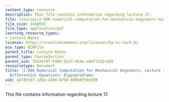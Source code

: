 ```yaml
---
content_type: resource
description: This file contains information regarding lecture 17.
file: /courses/2-086-numerical-computation-for-mechanical-engineers-spring-2013/a6f45c071d5a2406b794898b8750e360_MIT2_086S13_lecture17.pdf
file_size: 1448592
file_type: application/pdf
learning_resource_types:
- Lecture Notes
license: https://creativecommons.org/licenses/by-nc-sa/4.0/
ocw_type: OCWFile
parent_title: Lecture Notes
parent_type: CourseSection
parent_uid: 75a7ef4f-5998-8137-914e-e0ef7232c4d5
resourcetype: Document
title: '2.086 Numerical Computation for Mechanical Engineers, Lecture 17: Ordinary
  Differential Equations: Eigenproblems'
uid: a6f45c07-1d5a-2406-b794-898b8750e360
---
```

This file contains information regarding lecture 17.